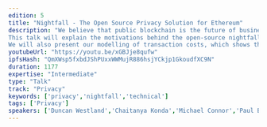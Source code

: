 ```yaml
---
edition: 5
title: "Nightfall - The Open Source Privacy Solution for Ethereum"
description: "We believe that public blockchain is the future of business to business transactions. However, two issues - privacy and scalability - will need to be solved if this vision is to be fully realised. 
This talk will explain the motivations behind the open-source nightfall code and how it is intended to tackle the first of these issues.  We cover the operation of the protocol, the method by which it provides complete privacy, and how developers can use it to build their own applications by making use of its smart contract infrastructure and the ZoKrates framework.  
We will also present our modelling of transaction costs, which shows that nightfall can already provide a cost-competitive alternative to private blockchains for many situations and how that will be true for a growing number of use cases in the near future."
youtubeUrl: "https://youtu.be/xGBJje8qufw"
ipfsHash: "QmXWsp5fxbdJShPUxxWWMujR886hsjYCkjp1GkoudfXC9N"
duration: 1177
expertise: "Intermediate"
type: "Talk"
track: "Privacy"
keywords: ['privacy','nightfall','technical']
tags: ['Privacy']
speakers: ['Duncan Westland','Chaitanya Konda','Michael Connor','Paul Brody']
---
```

